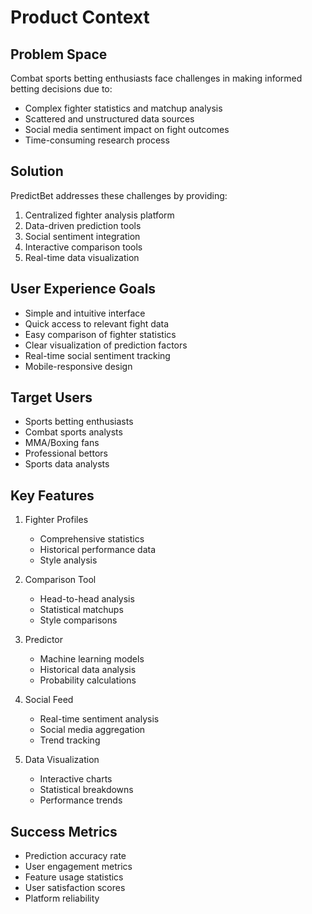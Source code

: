 # Product Context

## Problem Space
Combat sports betting enthusiasts face challenges in making informed betting decisions due to:
- Complex fighter statistics and matchup analysis
- Scattered and unstructured data sources
- Social media sentiment impact on fight outcomes
- Time-consuming research process

## Solution
PredictBet addresses these challenges by providing:
1. Centralized fighter analysis platform
2. Data-driven prediction tools
3. Social sentiment integration
4. Interactive comparison tools
5. Real-time data visualization

## User Experience Goals
- Simple and intuitive interface
- Quick access to relevant fight data
- Easy comparison of fighter statistics
- Clear visualization of prediction factors
- Real-time social sentiment tracking
- Mobile-responsive design

## Target Users
- Sports betting enthusiasts
- Combat sports analysts
- MMA/Boxing fans
- Professional bettors
- Sports data analysts

## Key Features
1. Fighter Profiles
   - Comprehensive statistics
   - Historical performance data
   - Style analysis

2. Comparison Tool
   - Head-to-head analysis
   - Statistical matchups
   - Style comparisons

3. Predictor
   - Machine learning models
   - Historical data analysis
   - Probability calculations

4. Social Feed
   - Real-time sentiment analysis
   - Social media aggregation
   - Trend tracking

5. Data Visualization
   - Interactive charts
   - Statistical breakdowns
   - Performance trends

## Success Metrics
- Prediction accuracy rate
- User engagement metrics
- Feature usage statistics
- User satisfaction scores
- Platform reliability